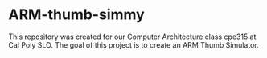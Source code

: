 # ARM-thumb-simmy
This repository was created for our Computer Architecture class cpe315 at Cal Poly SLO. The goal of this project is to create an ARM Thumb Simulator.
